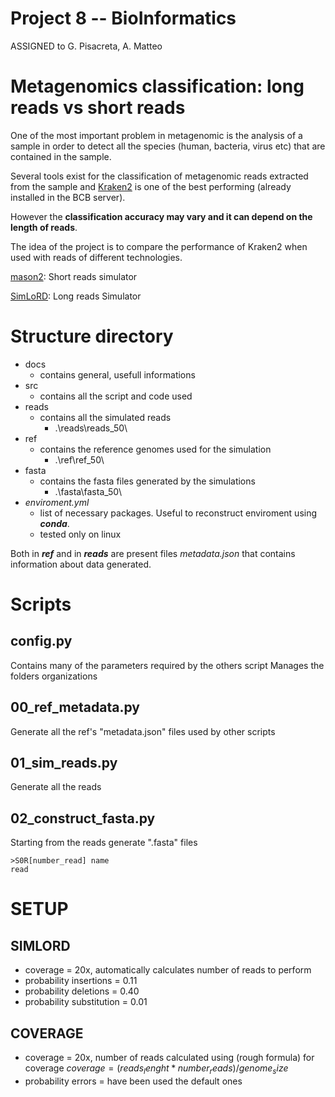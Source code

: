 # Project 8 -- BioInformatics

ASSIGNED to G. Pisacreta, A.  Matteo
# Metagenomics classification: long reads vs short reads 
One of the most important problem in metagenomic is the analysis of a sample in order to detect all the species (human, bacteria, virus etc) that are contained in the sample.

Several tools exist for the classification of metagenomic reads extracted from the sample and [Kraken2](https://ccb.jhu.edu/software/kraken2/) is one of the best performing (already installed in the BCB server).

However the __classification accuracy may vary and it can depend on the length of reads__.

The idea of the project is to compare the performance of Kraken2 when used with reads of different technologies.


[mason2](https://github.com/seqan/seqan/tree/master/apps/mason2):
    Short reads simulator

[SimLoRD](https://bitbucket.org/genomeinformatics/simlord/src/master/):
    Long reads Simulator


# Structure directory
* docs
    * contains general, usefull informations
* src
    * contains all the script and code used
* reads
    * contains all the simulated reads
        * .\reads\reads_50\
* ref
    * contains the reference genomes used for the simulation
        * .\ref\ref_50\
* fasta
    * contains the fasta files generated by the simulations
        * .\fasta\fasta_50\
* *enviroment.yml* 
    * list of necessary packages. Useful to reconstruct enviroment using ***conda***.
    * tested only on linux

Both in ***ref*** and in ***reads*** are present files *metadata.json* that contains information about data generated.

# Scripts
## config.py
Contains many of the parameters required by the others script
Manages the folders organizations
## 00_ref_metadata.py
Generate all the ref's "metadata.json" files used by other scripts
## 01_sim_reads.py
Generate all the reads
## 02_construct_fasta.py
Starting from the reads generate ".fasta" files 
```text
>S0R[number_read] name
read
```
# SETUP
## SIMLORD
* coverage = 20x, automatically calculates number of reads to perform 
* probability insertions = 0.11
* probability deletions = 0.40
* probability substitution = 0.01
## COVERAGE
* coverage = 20x, number of reads calculated using (rough formula) for coverage $coverage=(reads_lenght*number_reads)/genome_size$
* probability errors = have been used the default ones
